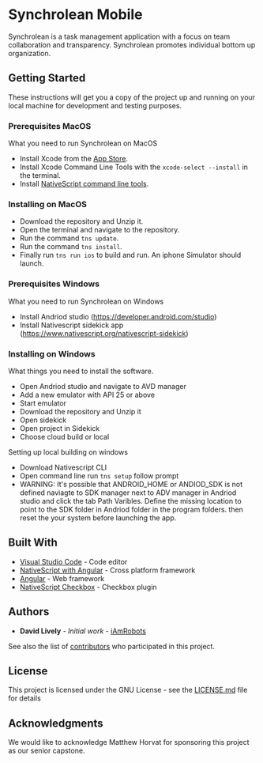 # Synchrolean Mobile

Synchrolean is a task management application with a focus on team collaboration and transparency. Synchrolean promotes individual bottom up organization.

## Getting Started

These instructions will get you a copy of the project up and running on your local machine for development and testing purposes.

### Prerequisites MacOS

What you need to run Synchrolean on MacOS

- Install Xcode from the [App Store](https://itunes.apple.com/us/app/xcode/id497799835?mt=12).
- Install Xcode Command Line Tools with the `xcode-select --install` in the terminal.
- Install [NativeScript command line tools](https://docs.nativescript.org/start/quick-setup).

### Installing on MacOS

- Download the repository and Unzip it.
- Open the terminal and navigate to the repository.
- Run the command `tns update`.
- Run the command `tns install`.
- Finally run `tns run ios` to build and run. An iphone Simulator should launch.

### Prerequisites Windows

What you need to run Synchrolean on Windows

- Install Andriod studio (https://developer.android.com/studio)
- Install Nativescript sidekick app (https://www.nativescript.org/nativescript-sidekick)


### Installing on Windows

What things you need to install the software.

- Open Andriod studio and navigate to AVD manager
- Add a new emulator with API 25 or above
- Start emulator
- Download the repository and Unzip it
- Open sidekick
- Open project in Sidekick
- Choose cloud build or local 

Setting up local building on windows

- Download Nativescript CLI 
- Open command line run `tns setup` follow prompt
- WARNING: It's possible that ANDROID_HOME or ANDIOD_SDK is not defined
  naviagte to SDK manager next to ADV manager in Andriod studio and click the tab
  Path Varibles. Define the missing location to point to the SDK folder in Andriod
  folder in the program folders. then reset the your system before launching the app.

## Built With

- [Visual Studio Code](https://code.visualstudio.com) - Code editor
- [NativeScript with Angular](https://www.nativescript.org) - Cross platform framework
- [Angular](https://angular.io) - Web framework
- [NativeScript Checkbox](https://www.npmjs.com/package/nativescript-checkbox) - Checkbox plugin

## Authors

- **David Lively** - _Initial work_ - [iAmRobots](https://github.com/iamrobots)

See also the list of [contributors](https://github.com/cs-capstone-team-c/synchrolean-mobile/contributors) who participated in this project.

## License

This project is licensed under the GNU License - see the [LICENSE.md](LICENSE.md) file for details

## Acknowledgments

We would like to acknowledge Matthew Horvat for sponsoring this project as our senior capstone.
